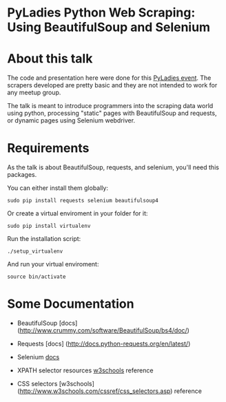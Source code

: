 PyLadies Python Web Scraping: Using BeautifulSoup and Selenium 
============================

# About this talk   

The code and presentation here were done for this [PyLadies event](http://www.meetup.com/PyLadiesMTL/events/218661961/). The scrapers developed are pretty basic and they are not intended to work for any meetup group.

The talk is meant to introduce programmers into the scraping data world using python, processing "static" pages with BeautifulSoup and requests, or dynamic pages using Selenium webdriver.

# Requirements

As the talk is about BeautifulSoup, requests, and selenium, you'll need this packages.

You can either install them globally:

    sudo pip install requests selenium beautifulsoup4

Or create a virtual enviroment in your folder for it:

    sudo pip install virtualenv

Run the installation script:

    ./setup_virtualenv

And run your virtual enviroment:

    source bin/activate

# Some Documentation

* BeautifulSoup [docs] (http://www.crummy.com/software/BeautifulSoup/bs4/doc/)
* Requests [docs] (http://docs.python-requests.org/en/latest/)
* Selenium [docs](http://selenium-python.readthedocs.org/en/latest/)

* XPATH selector resources [w3schools](http://www.w3schools.com/xpath/xpath_syntax.asp) reference
* CSS selectors [w3schools] (http://www.w3schools.com/cssref/css_selectors.asp) reference

